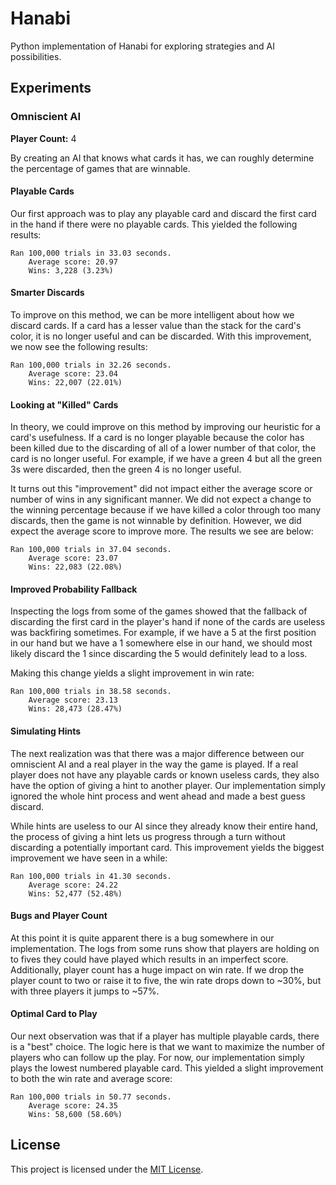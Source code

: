 # Hanabi

Python implementation of Hanabi for exploring strategies and AI possibilities.

## Experiments

### Omniscient AI

**Player Count:** 4

By creating an AI that knows what cards it has, we can roughly determine the
percentage of games that are winnable.

#### Playable Cards

Our first approach was to play any playable card and discard the first card in
the hand if there were no playable cards. This yielded the following results:

```
Ran 100,000 trials in 33.03 seconds.
	Average score: 20.97
	Wins: 3,228 (3.23%)
```

#### Smarter Discards

To improve on this method, we can be more intelligent about how we discard
cards. If a card has a lesser value than the stack for the card's color, it is
no longer useful and can be discarded. With this improvement, we now see the
following results:

```
Ran 100,000 trials in 32.26 seconds.
	Average score: 23.04
	Wins: 22,007 (22.01%)
```

#### Looking at "Killed" Cards

In theory, we could improve on this method by improving our heuristic for a 
card's usefulness. If a card is no longer playable because the color has been 
killed due to the discarding of all of a lower number of that color, the card is
no longer useful. For example, if we have a green 4 but all the green 3s were
discarded, then the green 4 is no longer useful.

It turns out this "improvement" did not impact either the average score or
number of wins in any significant manner. We did not expect a change to the
winning percentage because if we have killed a color through too many discards,
then the game is not winnable by definition. However, we did expect the average
score to improve more. The results we see are below:

```
Ran 100,000 trials in 37.04 seconds.
	Average score: 23.07
	Wins: 22,083 (22.08%)
```

#### Improved Probability Fallback

Inspecting the logs from some of the games showed that the fallback of
discarding the first card in the player's hand if none of the cards are useless
was backfiring sometimes. For example, if we have a 5 at the first position in
our hand but we have a 1 somewhere else in our hand, we should most likely
discard the 1 since discarding the 5 would definitely lead to a loss.

Making this change yields a slight improvement in win rate:

```
Ran 100,000 trials in 38.58 seconds.
	Average score: 23.13
	Wins: 28,473 (28.47%)
```

#### Simulating Hints

The next realization was that there was a major difference between our omniscient
AI and a real player in the way the game is played. If a real player does not
have any playable cards or known useless cards, they also have the option of
giving a hint to another player. Our implementation simply ignored the whole
hint process and went ahead and made a best guess discard.

While hints are useless to our AI since they already know their entire hand, the
process of giving a hint lets us progress through a turn without discarding a
potentially important card. This improvement yields the biggest improvement we
have seen in a while:

```
Ran 100,000 trials in 41.30 seconds.
	Average score: 24.22
	Wins: 52,477 (52.48%)
```

#### Bugs and Player Count

At this point it is quite apparent there is a bug somewhere in our
implementation. The logs from some runs show that players are holding on to
fives they could have played which results in an imperfect score. Additionally,
player count has a huge impact on win rate. If we drop the player count to two
or raise it to five, the win rate drops down to ~30%, but with three players it
jumps to ~57%.

#### Optimal Card to Play

Our next observation was that if a player has multiple playable cards, there is
a "best" choice. The logic here is that we want to maximize the number of
players who can follow up the play. For now, our implementation simply plays the
lowest numbered playable card. This yielded a slight improvement to both the win
rate and average score:

```
Ran 100,000 trials in 50.77 seconds.
	Average score: 24.35
	Wins: 58,600 (58.60%)
```

## License

This project is licensed under the [MIT License](LICENSE).
